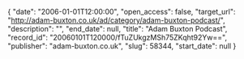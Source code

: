 {
  "date": "2006-01-01T12:00:00", 
  "open_access": false, 
  "target_url": "http://adam-buxton.co.uk/ad/category/adam-buxton-podcast/", 
  "description": "", 
  "end_date": null, 
  "title": "Adam Buxton Podcast", 
  "record_id": "20060101T120000/fTuZUkgzMSh75ZKqht92Yw==", 
  "publisher": "adam-buxton.co.uk", 
  "slug": 58344, 
  "start_date": null
}

